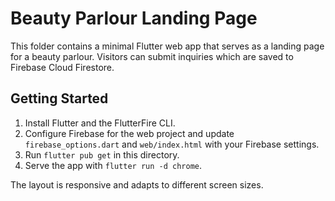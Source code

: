# Beauty Parlour Landing Page

This folder contains a minimal Flutter web app that serves as a landing page for a beauty parlour. Visitors can submit inquiries which are saved to Firebase Cloud Firestore.

## Getting Started

1. Install Flutter and the FlutterFire CLI.
2. Configure Firebase for the web project and update `firebase_options.dart` and `web/index.html` with your Firebase settings.
3. Run `flutter pub get` in this directory.
4. Serve the app with `flutter run -d chrome`.

The layout is responsive and adapts to different screen sizes.
